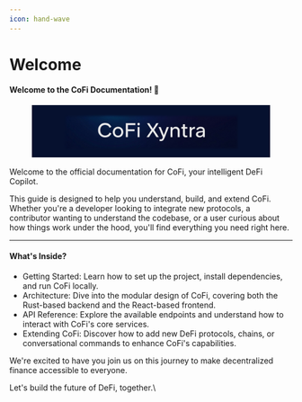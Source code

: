 ```yaml
---
icon: hand-wave
---
```


# Welcome

####

#### Welcome to the CoFi Documentation! 🚀

<figure><img src=".gitbook/assets/d44.png" alt=""><figcaption></figcaption></figure>

Welcome to the official documentation for CoFi, your intelligent DeFi Copilot.

This guide is designed to help you understand, build, and extend CoFi. Whether you're a developer looking to integrate new protocols, a contributor wanting to understand the codebase, or a user curious about how things work under the hood, you'll find everything you need right here.

***

#### What's Inside?

* Getting Started: Learn how to set up the project, install dependencies, and run CoFi locally.
* Architecture: Dive into the modular design of CoFi, covering both the Rust-based backend and the React-based frontend.
* API Reference: Explore the available endpoints and understand how to interact with CoFi's core services.
* Extending CoFi: Discover how to add new DeFi protocols, chains, or conversational commands to enhance CoFi's capabilities.

We're excited to have you join us on this journey to make decentralized finance accessible to everyone.

Let's build the future of DeFi, together.\
